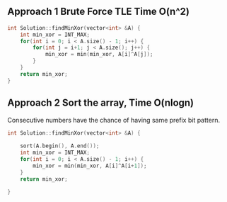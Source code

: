 ## Approach 1 Brute Force TLE Time O(n^2)

```cpp
int Solution::findMinXor(vector<int> &A) {
    int min_xor = INT_MAX;
    for(int i = 0; i < A.size() - 1; i++) {
        for(int j = i+1; j < A.size(); j++) {
            min_xor = min(min_xor, A[i]^A[j]);
        }
    }
    return min_xor;
}
```

## Approach 2 Sort the array, Time O(nlogn)

Consecutive numbers have the chance of having same prefix bit pattern.

```cpp
int Solution::findMinXor(vector<int> &A) {
    
    sort(A.begin(), A.end());
    int min_xor = INT_MAX;
    for(int i = 0; i < A.size() - 1; i++) {
        min_xor = min(min_xor, A[i]^A[i+1]);
    }
    return min_xor;
    
}
```
